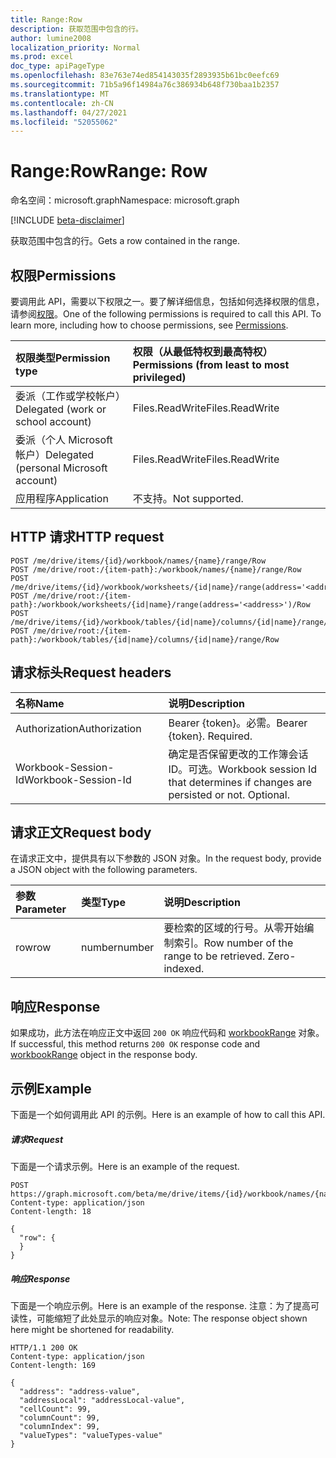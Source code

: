 ```yaml
---
title: Range:Row
description: 获取范围中包含的行。
author: lumine2008
localization_priority: Normal
ms.prod: excel
doc_type: apiPageType
ms.openlocfilehash: 83e763e74ed854143035f2893935b61bc0eefc69
ms.sourcegitcommit: 71b5a96f14984a76c386934b648f730baa1b2357
ms.translationtype: MT
ms.contentlocale: zh-CN
ms.lasthandoff: 04/27/2021
ms.locfileid: "52055062"
---
```

# <a name="range-row"></a><span data-ttu-id="f9df4-103">Range:Row</span><span class="sxs-lookup"><span data-stu-id="f9df4-103">Range: Row</span></span>

<span data-ttu-id="f9df4-104">命名空间：microsoft.graph</span><span class="sxs-lookup"><span data-stu-id="f9df4-104">Namespace: microsoft.graph</span></span>

[!INCLUDE [beta-disclaimer](../../includes/beta-disclaimer.md)]

<span data-ttu-id="f9df4-105">获取范围中包含的行。</span><span class="sxs-lookup"><span data-stu-id="f9df4-105">Gets a row contained in the range.</span></span>
## <a name="permissions"></a><span data-ttu-id="f9df4-106">权限</span><span class="sxs-lookup"><span data-stu-id="f9df4-106">Permissions</span></span>
<span data-ttu-id="f9df4-p101">要调用此 API，需要以下权限之一。要了解详细信息，包括如何选择权限的信息，请参阅[权限](/graph/permissions-reference)。</span><span class="sxs-lookup"><span data-stu-id="f9df4-p101">One of the following permissions is required to call this API. To learn more, including how to choose permissions, see [Permissions](/graph/permissions-reference).</span></span>

|<span data-ttu-id="f9df4-109">权限类型</span><span class="sxs-lookup"><span data-stu-id="f9df4-109">Permission type</span></span>      | <span data-ttu-id="f9df4-110">权限（从最低特权到最高特权）</span><span class="sxs-lookup"><span data-stu-id="f9df4-110">Permissions (from least to most privileged)</span></span>              |
|:--------------------|:---------------------------------------------------------|
|<span data-ttu-id="f9df4-111">委派（工作或学校帐户）</span><span class="sxs-lookup"><span data-stu-id="f9df4-111">Delegated (work or school account)</span></span> | <span data-ttu-id="f9df4-112">Files.ReadWrite</span><span class="sxs-lookup"><span data-stu-id="f9df4-112">Files.ReadWrite</span></span>    |
|<span data-ttu-id="f9df4-113">委派（个人 Microsoft 帐户）</span><span class="sxs-lookup"><span data-stu-id="f9df4-113">Delegated (personal Microsoft account)</span></span> | <span data-ttu-id="f9df4-114">Files.ReadWrite</span><span class="sxs-lookup"><span data-stu-id="f9df4-114">Files.ReadWrite</span></span>    |
|<span data-ttu-id="f9df4-115">应用程序</span><span class="sxs-lookup"><span data-stu-id="f9df4-115">Application</span></span> | <span data-ttu-id="f9df4-116">不支持。</span><span class="sxs-lookup"><span data-stu-id="f9df4-116">Not supported.</span></span> |

## <a name="http-request"></a><span data-ttu-id="f9df4-117">HTTP 请求</span><span class="sxs-lookup"><span data-stu-id="f9df4-117">HTTP request</span></span>
<!-- { "blockType": "ignored" } -->
```http
POST /me/drive/items/{id}/workbook/names/{name}/range/Row
POST /me/drive/root:/{item-path}:/workbook/names/{name}/range/Row
POST /me/drive/items/{id}/workbook/worksheets/{id|name}/range(address='<address>')/Row
POST /me/drive/root:/{item-path}:/workbook/worksheets/{id|name}/range(address='<address>')/Row
POST /me/drive/items/{id}/workbook/tables/{id|name}/columns/{id|name}/range/Row
POST /me/drive/root:/{item-path}:/workbook/tables/{id|name}/columns/{id|name}/range/Row

```
## <a name="request-headers"></a><span data-ttu-id="f9df4-118">请求标头</span><span class="sxs-lookup"><span data-stu-id="f9df4-118">Request headers</span></span>
| <span data-ttu-id="f9df4-119">名称</span><span class="sxs-lookup"><span data-stu-id="f9df4-119">Name</span></span>       | <span data-ttu-id="f9df4-120">说明</span><span class="sxs-lookup"><span data-stu-id="f9df4-120">Description</span></span>|
|:---------------|:----------|
| <span data-ttu-id="f9df4-121">Authorization</span><span class="sxs-lookup"><span data-stu-id="f9df4-121">Authorization</span></span>  | <span data-ttu-id="f9df4-p102">Bearer {token}。必需。</span><span class="sxs-lookup"><span data-stu-id="f9df4-p102">Bearer {token}. Required.</span></span> |
| <span data-ttu-id="f9df4-124">Workbook-Session-Id</span><span class="sxs-lookup"><span data-stu-id="f9df4-124">Workbook-Session-Id</span></span>  | <span data-ttu-id="f9df4-p103">确定是否保留更改的工作簿会话 ID。可选。</span><span class="sxs-lookup"><span data-stu-id="f9df4-p103">Workbook session Id that determines if changes are persisted or not. Optional.</span></span>|

## <a name="request-body"></a><span data-ttu-id="f9df4-127">请求正文</span><span class="sxs-lookup"><span data-stu-id="f9df4-127">Request body</span></span>
<span data-ttu-id="f9df4-128">在请求正文中，提供具有以下参数的 JSON 对象。</span><span class="sxs-lookup"><span data-stu-id="f9df4-128">In the request body, provide a JSON object with the following parameters.</span></span>

| <span data-ttu-id="f9df4-129">参数</span><span class="sxs-lookup"><span data-stu-id="f9df4-129">Parameter</span></span>    | <span data-ttu-id="f9df4-130">类型</span><span class="sxs-lookup"><span data-stu-id="f9df4-130">Type</span></span>   |<span data-ttu-id="f9df4-131">说明</span><span class="sxs-lookup"><span data-stu-id="f9df4-131">Description</span></span>|
|:---------------|:--------|:----------|
|<span data-ttu-id="f9df4-132">row</span><span class="sxs-lookup"><span data-stu-id="f9df4-132">row</span></span>|<span data-ttu-id="f9df4-133">number</span><span class="sxs-lookup"><span data-stu-id="f9df4-133">number</span></span>|<span data-ttu-id="f9df4-p104">要检索的区域的行号。从零开始编制索引。</span><span class="sxs-lookup"><span data-stu-id="f9df4-p104">Row number of the range to be retrieved. Zero-indexed.</span></span>|

## <a name="response"></a><span data-ttu-id="f9df4-136">响应</span><span class="sxs-lookup"><span data-stu-id="f9df4-136">Response</span></span>

<span data-ttu-id="f9df4-137">如果成功，此方法在响应正文中返回 `200 OK` 响应代码和 [workbookRange](../resources/workbookrange.md) 对象。</span><span class="sxs-lookup"><span data-stu-id="f9df4-137">If successful, this method returns `200 OK` response code and [workbookRange](../resources/workbookrange.md) object in the response body.</span></span>

## <a name="example"></a><span data-ttu-id="f9df4-138">示例</span><span class="sxs-lookup"><span data-stu-id="f9df4-138">Example</span></span>
<span data-ttu-id="f9df4-139">下面是一个如何调用此 API 的示例。</span><span class="sxs-lookup"><span data-stu-id="f9df4-139">Here is an example of how to call this API.</span></span>
##### <a name="request"></a><span data-ttu-id="f9df4-140">请求</span><span class="sxs-lookup"><span data-stu-id="f9df4-140">Request</span></span>
<span data-ttu-id="f9df4-141">下面是一个请求示例。</span><span class="sxs-lookup"><span data-stu-id="f9df4-141">Here is an example of the request.</span></span>
<!-- {
  "blockType": "request",
  "name": "range_row"
}-->
```http
POST https://graph.microsoft.com/beta/me/drive/items/{id}/workbook/names/{name}/range/Row
Content-type: application/json
Content-length: 18

{
  "row": {
  }
}
```

##### <a name="response"></a><span data-ttu-id="f9df4-142">响应</span><span class="sxs-lookup"><span data-stu-id="f9df4-142">Response</span></span>
<span data-ttu-id="f9df4-143">下面是一个响应示例。</span><span class="sxs-lookup"><span data-stu-id="f9df4-143">Here is an example of the response.</span></span> <span data-ttu-id="f9df4-144">注意：为了提高可读性，可能缩短了此处显示的响应对象。</span><span class="sxs-lookup"><span data-stu-id="f9df4-144">Note: The response object shown here might be shortened for readability.</span></span>
<!-- {
  "blockType": "response",
  "truncated": true,
  "@odata.type": "microsoft.graph.workbookRange"
} -->
```http
HTTP/1.1 200 OK
Content-type: application/json
Content-length: 169

{
  "address": "address-value",
  "addressLocal": "addressLocal-value",
  "cellCount": 99,
  "columnCount": 99,
  "columnIndex": 99,
  "valueTypes": "valueTypes-value"
}
```

<!-- uuid: 8fcb5dbc-d5aa-4681-8e31-b001d5168d79
2015-10-25 14:57:30 UTC -->
<!--
{
  "type": "#page.annotation",
  "description": "Range: Row",
  "keywords": "",
  "section": "documentation",
  "tocPath": "",
  "suppressions": []
}
-->


